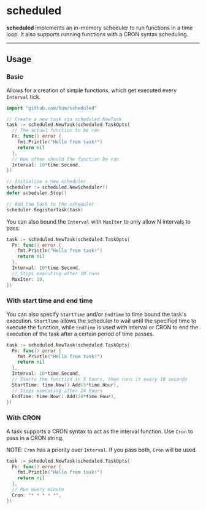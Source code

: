 # scheduled
**scheduled** implements an in-memory scheduler to run functions in a time loop. It also supports running functions with a CRON syntax scheduling.

---

## Usage
### Basic
Allows for a creation of simple functions, which get executed every `Interval` tick.
```go
import "github.com/hum/scheduled"

// Create a new task via scheduled.NewTask
task := scheduled.NewTask(scheduled.TaskOpts{
  // The actual function to be ran
  Fn: func() error {
    fmt.Println("Hello from task!")
    return nil
  },
  // How often should the function be ran
  Interval: 10*time.Second,
})

// Initialise a new scheduler
scheduler := scheduled.NewScheduler()
defer scheduler.Stop()

// Add the task to the scheduler
scheduler.RegisterTask(task)
```
You can also bound the `Interval` with `MaxIter` to only allow N intervals to pass.
```go
task := scheduled.NewTask(scheduled.TaskOpts{
  Fn: func() error {
    fmt.Println("Hello from task!")
    return nil
  },
  Interval: 10*time.Second,
  // Stops executing after 10 runs
  MaxIter: 10,
})
```

### With start time and end time
You can also specify `StartTime` and/or `EndTime` to time bound the task's execution. `StartTime` allows the scheduler to wait until the specified time to execute the function, while `EndTime` is used with interval or CRON to end the execution of the task after a certain period of time passes.
```go
task := scheduled.NewTask(scheduled.TaskOpts{
  Fn: func() error {
    fmt.Println("Hello from task!")
    return nil
  },
  Interval: 10*time.Second,
  // Starts the function in 5 hours, then runs it every 10 seconds
  StartTime: time.Now().Add(5*time.Hour),
  // Stops executing after 24 hours
  EndTime: time.Now().Add(24*time.Hour),
})
```

### With CRON
A task supports a CRON syntax to act as the interval function. Use `Cron` to pass in a CRON string.


NOTE: `Cron` has a priority over `Interval`. If you pass both, `Cron` will be used.
```go
task := scheduled.NewTask(scheduled.TaskOpts{
  Fn: func() error {
    fmt.Println("Hello from task!")
    return nil
  },
  // Run every minute
  Cron: "* * * * *",
})
```

